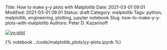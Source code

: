 Title: How to make y-y plots with Matplotlib
Date: 2021-03-01 09:01
Modified: 2021-03-01 09:01
Status: draft
Category: matplotlib
Tags: python, matplotlib, engineering, plotting, jupyter notebook
Slug: how-to-make-y-y-plots-with-matplotlib
Authors: Peter D. Kazarinoff

[![yy-plot]({static}/posts/matplotlib/images/y-y_plot.png)]({filename}/posts/matplotlib/yy_plots_with_matplotlib.md)

{% notebook ../code/matplotlib_plots/yy-plots.ipynb %}
